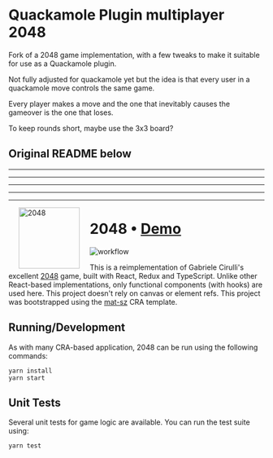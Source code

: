 # Quackamole Plugin multiplayer 2048

Fork of a 2048 game implementation, with a few tweaks to make it suitable for use as a Quackamole plugin.

Not fully adjusted for quackamole yet but the idea is that every user in a quackamole move controls the same game.

Every player makes a move and the one that inevitably causes the gameover is the one that loses.

To keep rounds short, maybe use the 3x3 board?

## Original README below
---
---
---
---
---

<img alt="2048" align="left" width="120" hspace="20" src="https://raw.githubusercontent.com/mat-sz/2048/master/public/logo512.png">

# 2048 &bull; [Demo](https://demo.matsz.dev/2048/)

<img alt="workflow" src="https://img.shields.io/github/workflow/status/mat-sz/react-letter/Node.js%20CI%20(yarn)">

This is a reimplementation of Gabriele Cirulli's excellent [2048](https://play2048.co) game, built with React, Redux
and TypeScript. Unlike other React-based implementations, only functional components (with hooks) are used here. This project doesn't rely on canvas or element refs. This project was bootstrapped using the [mat-sz](https://github.com/mat-sz/cra-template-mat-sz) CRA template.

## Running/Development

As with many CRA-based application, 2048 can be run using the following commands:

```
yarn install
yarn start
```

## Unit Tests

Several unit tests for game logic are available. You can run the test suite using:

```
yarn test
```
